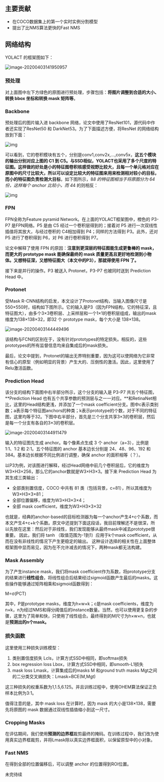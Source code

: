 ## 主要贡献

- 在COCO数据集上的第一个实时实例分割模型
- 提出了比NMS算法更快的Fast NMS

## 网络结构

YOLACT 的框架图如下：

![image-20200403141950957](https://www.zdaiot.com/DeepLearningApplications/%E5%AE%9E%E4%BE%8B%E5%88%86%E5%89%B2/YOLACT%E8%AF%A6%E8%A7%A3/image-20200403141950957.png)

### 预处理

对上面图中左下方绿色的原图进行预处理，步骤包括：**将图片调整到合适的大小、转换 bbox 坐标和转换 mask 矩阵等**。

### Backbone

预处理后的图片输入进 backbone 网络，论文中使用了ResNet101，源代码中作者还实现了ResNet50 和 DarkNet53。为了下面描述方便，将ResNet 的网络结构放到下面：

![img](https://www.zdaiot.com/DeepLearningApplications/%E5%AE%9E%E4%BE%8B%E5%88%86%E5%89%B2/YOLACT%E8%AF%A6%E8%A7%A3/v2-94d5266cf80bb8553610a1fd14b84302_720w.jpg)

可以看到，它的卷积模块有五个，分别是conv1,conv2x,…,conv5x，**这五个模块的输出分别对应上图的 C1 到 C5。**与SSD相似，YOLACT也采用了多个尺度的特征图。这样做的好处是小的特征图卷积核感受视野比较大，且每一个单元格对应在原图中的尺寸比较大，所以可以设定**比较大的特征图来用来检测相对较小的目标，而小的特征图负责检测大目标**，如下图所示，8*8 的特征图相当于将原图分为 64 份，这样每个 anchor 比较小，而 4*4 的则相反：

![img](https://www.zdaiot.com/DeepLearningApplications/%E5%AE%9E%E4%BE%8B%E5%88%86%E5%89%B2/YOLACT%E8%AF%A6%E8%A7%A3/v2-669005e58c443af6d1254bd08a192641_720w.jpg)

### FPN

FPN全称为Feature pyramid Network。在上面的YOLACT框架图中，橙色的 P3-P7 是FPN网络。P5 是由 C5 经过一个卷积层得到的；接着对 P5 进行一次双线性插值将其放大，与经过卷积的 C4相加得到 P4；同样的方法得到 P3。此外，还对 P5 进行了卷积得到 P6，对 P6 进行卷积得到 P7。

论文中解释了使用 FPN 的原因：**注意到更深层的特征图能生成更鲁棒的 mask，而更大的 prototype mask 能确保最终的 mask 质量更高且更好地检测到小物体。又想特征深，又想特征图大（本文中的P3），那就得使用 FPN 了。**

接下来是并行的操作。P3 被送入 Protonet，P3-P7 也被同时送到 Prediction Head 中。

### Protonet

受Mask R-CNN结构的启发，本文设计了Protonet结构，当输入图像尺寸是550×550时，结构如下图所示。它的输入是P3（因为FPN结构，它的特征深，且特征图大），由多个3×3卷积层、上采样层和一个1×1的卷积层组成，输出的mask维度为138×138×32，即32 个 prototype mask，每个大小是 138×138。

![image-20200403144449496](https://www.zdaiot.com/DeepLearningApplications/%E5%AE%9E%E4%BE%8B%E5%88%86%E5%89%B2/YOLACT%E8%AF%A6%E8%A7%A3/image-20200403144449496.png)

该结构与FCN的区别在于，没有针对prototypes的特定损失。相反的，这些prototypes的所有监督信息均来自集成后的mask损失。

最后，论文中提到，Protonet的输出无界特别重要，因为这可以使网络为它非常有信心的原型（例如明显的背景）产生大的、压倒性的激活。因此，这里使用了Relu激活函数。

### Prediction Head

该分支的结构下面图中右半部分所示，这个分支的输入是 P3-P7 共五个特征图，**Prediction Head 也有五个共享参数的预测层与之一一对应。**和RetinaNet相比，这里的Head结构更浅，并添加了一个mask coefficient分支。图中c表示类别数；a表示每个特征图anchors的种类；k表示prototype的个数，对于不同的特征图，这里均等于32。下图中右半部分，首先是三个分支共享3×3的卷积层，然后是每一个分支有各自的3×3的卷积层。

![image-20200403144911479](https://www.zdaiot.com/DeepLearningApplications/%E5%AE%9E%E4%BE%8B%E5%88%86%E5%89%B2/YOLACT%E8%AF%A6%E8%A7%A3/image-20200403144911479.png)

输入的特征图先生成 anchor。每个像素点生成 3 个 anchor（a=3），比例是 1:1、1:2 和 2:1。五个特征图的 anchor 基本边长分别是 24、48、96、192 和 384。基本边长根据不同比例进行调整，确保 anchor 的面积相等（？）。

以P3为例，对该图进行解释，经过Head网络中前几个卷积层后，它的维度为 W3×H3×256，那么它的anchor数就是W3×H3×3。接下来 Prediction Head 为其生成三类输出：

- 全部类别置信度，COCO 中共有 81 类（包括背景，c=81），所以其维度为W3×H3×3×81；
- 全部位置偏移，维度为W3×H3×3×4；
- 全部 mask coefficient，维度为W3×H3×3×32

也就是，经典的anchor-based的目标检测器为每一个anchor产生4+c个系数，而本文产生4+c+k个系数。原文中还提到下面这段话，我目前理解还不是很深，所以先放在这里：然后对于非线性，我们发现能够从最终mask中减去prototype很重要。 因此，我们将 tanh （取值范围为-1到1）应用于k个mask coefficient，从而在没有非线性的情况下产生更稳定的输出。 这种设计选择的相关性在上面整体框架图中显而易见，因为在不允许减去的情况下，两种mask都无法构建。

### Mask Assembly

为了产生instance mask，我们将mask coefficient作为系数，将prototype分支的结果进行**线性组合**。将线性组合后结果经过sigmoid函数产生最后的masks。这些操作能够通过矩阵相乘和sigmoid函数得到：

M=σ(PCT)

其中，P是prototype masks，维度为h×w×k；c是mask coefficients，维度为n×k，n为经过NMS和得分阈值后的instance数量。当然，也可以使用更复杂的步骤，这里为了简单和快，只使用了线性组合。最终得到的M尺寸为h×w×n，也就是**预测出的n个mask。**

### 损失函数

这里使用三种损失训练模型：

1. 类别置信度损失 Lcls，计算方式SSD中相同，即softmax损失
2. box regression loss Lbox，计算方式SSD中相同，即smooth-L1损失
3. mask loss Lmask，计算集成后的masks M 和ground truth masks Mgt之间的二分类交叉熵损失：Lmask=BCE(M,Mgt)

这三种损失的权重系数为1,1.5,6.125。并且训练过程中，使用OHEM算法保证正负样本比例为3:1。

值得注意的是，其中 mask loss 在计算时，因为 mask 的大小是138×138，需要先将原图的 mask 数据通过双线性插值缩小到这一尺寸。

### Cropping Masks

在评估期间，我们使用**预测的边界框**裁剪最终的掩码。在训练过程中，我们改为使用真实边界框裁剪，并将Lmask除以真实边界框面积，以保留原型中的小对象。

### Fast NMS

在得到全部的位置偏移后，可以调整 anchor 的位置得到ROI位置。

未完待续